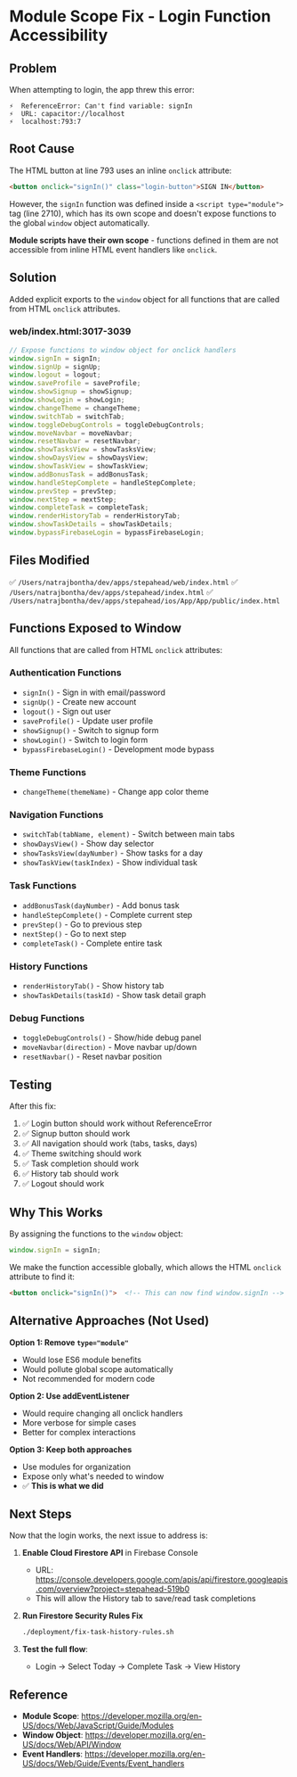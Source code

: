 # Module Scope Fix - Login Function Accessibility

## Problem

When attempting to login, the app threw this error:

```
⚡️  ReferenceError: Can't find variable: signIn
⚡️  URL: capacitor://localhost
⚡️  localhost:793:7
```

## Root Cause

The HTML button at line 793 uses an inline `onclick` attribute:

```html
<button onclick="signIn()" class="login-button">SIGN IN</button>
```

However, the `signIn` function was defined inside a `<script type="module">` tag (line 2710), which has its own scope and doesn't expose functions to the global `window` object automatically.

**Module scripts have their own scope** - functions defined in them are not accessible from inline HTML event handlers like `onclick`.

## Solution

Added explicit exports to the `window` object for all functions that are called from HTML `onclick` attributes.

### web/index.html:3017-3039

```javascript
// Expose functions to window object for onclick handlers
window.signIn = signIn;
window.signUp = signUp;
window.logout = logout;
window.saveProfile = saveProfile;
window.showSignup = showSignup;
window.showLogin = showLogin;
window.changeTheme = changeTheme;
window.switchTab = switchTab;
window.toggleDebugControls = toggleDebugControls;
window.moveNavbar = moveNavbar;
window.resetNavbar = resetNavbar;
window.showTasksView = showTasksView;
window.showDaysView = showDaysView;
window.showTaskView = showTaskView;
window.addBonusTask = addBonusTask;
window.handleStepComplete = handleStepComplete;
window.prevStep = prevStep;
window.nextStep = nextStep;
window.completeTask = completeTask;
window.renderHistoryTab = renderHistoryTab;
window.showTaskDetails = showTaskDetails;
window.bypassFirebaseLogin = bypassFirebaseLogin;
```

## Files Modified

✅ `/Users/natrajbontha/dev/apps/stepahead/web/index.html`
✅ `/Users/natrajbontha/dev/apps/stepahead/index.html`
✅ `/Users/natrajbontha/dev/apps/stepahead/ios/App/App/public/index.html`

## Functions Exposed to Window

All functions that are called from HTML `onclick` attributes:

### Authentication Functions
- `signIn()` - Sign in with email/password
- `signUp()` - Create new account
- `logout()` - Sign out user
- `saveProfile()` - Update user profile
- `showSignup()` - Switch to signup form
- `showLogin()` - Switch to login form
- `bypassFirebaseLogin()` - Development mode bypass

### Theme Functions
- `changeTheme(themeName)` - Change app color theme

### Navigation Functions
- `switchTab(tabName, element)` - Switch between main tabs
- `showDaysView()` - Show day selector
- `showTasksView(dayNumber)` - Show tasks for a day
- `showTaskView(taskIndex)` - Show individual task

### Task Functions
- `addBonusTask(dayNumber)` - Add bonus task
- `handleStepComplete()` - Complete current step
- `prevStep()` - Go to previous step
- `nextStep()` - Go to next step
- `completeTask()` - Complete entire task

### History Functions
- `renderHistoryTab()` - Show history tab
- `showTaskDetails(taskId)` - Show task detail graph

### Debug Functions
- `toggleDebugControls()` - Show/hide debug panel
- `moveNavbar(direction)` - Move navbar up/down
- `resetNavbar()` - Reset navbar position

## Testing

After this fix:

1. ✅ Login button should work without ReferenceError
2. ✅ Signup button should work
3. ✅ All navigation should work (tabs, tasks, days)
4. ✅ Theme switching should work
5. ✅ Task completion should work
6. ✅ History tab should work
7. ✅ Logout should work

## Why This Works

By assigning the functions to the `window` object:

```javascript
window.signIn = signIn;
```

We make the function accessible globally, which allows the HTML `onclick` attribute to find it:

```html
<button onclick="signIn()">  <!-- This can now find window.signIn -->
```

## Alternative Approaches (Not Used)

**Option 1: Remove `type="module"`**
- Would lose ES6 module benefits
- Would pollute global scope automatically
- Not recommended for modern code

**Option 2: Use addEventListener**
- Would require changing all onclick handlers
- More verbose for simple cases
- Better for complex interactions

**Option 3: Keep both approaches**
- Use modules for organization
- Expose only what's needed to window
- ✅ **This is what we did**

## Next Steps

Now that the login works, the next issue to address is:

1. **Enable Cloud Firestore API** in Firebase Console
   - URL: https://console.developers.google.com/apis/api/firestore.googleapis.com/overview?project=stepahead-519b0
   - This will allow the History tab to save/read task completions

2. **Run Firestore Security Rules Fix**
   ```bash
   ./deployment/fix-task-history-rules.sh
   ```

3. **Test the full flow**:
   - Login → Select Today → Complete Task → View History

## Reference

- **Module Scope**: https://developer.mozilla.org/en-US/docs/Web/JavaScript/Guide/Modules
- **Window Object**: https://developer.mozilla.org/en-US/docs/Web/API/Window
- **Event Handlers**: https://developer.mozilla.org/en-US/docs/Web/Guide/Events/Event_handlers
